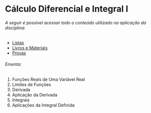 # Cálculo Diferencial e Integral I

###### A seguir é possível acessar todo o conteúdo utilizado na aplicação da disciplina:

- [Listas](./Atividades/)
- [Livros e Materiais](./Livros%20e%20Materiais/)
- [Provas](./Provas/)

###### Ementa:

1. Funções Reais de Uma Variável Real
2. Limites de Funções
3. Derivada
4. Aplicação da Derivada
5. Integrais
6. Aplicações da Integral Definida
